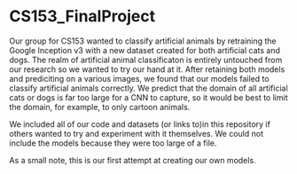 # CS153_FinalProject
<p>Our group for CS153 wanted to classify artificial animals by retraining the Google Inception v3 with a new dataset created for both artificial cats and dogs. The realm of artificial animal classificaton is entirely untouched from our research so we wanted to try our hand at it. After retaining both  models and prediciting on a various images, we found that our models failed to classify artificial animals correctly. We predict that the domain of all artificial cats or dogs is far too large for a CNN to capture, so it would be best to limit the domain, for example, to only cartoon animals.</p>

<p> We included all of our code and datasets (or links to)in this repository if others wanted to try and experiment with it themselves. We could not include the models because they were too large of a file.</p>

<p> As a small note, this is our first attempt at creating our own models.</p>
